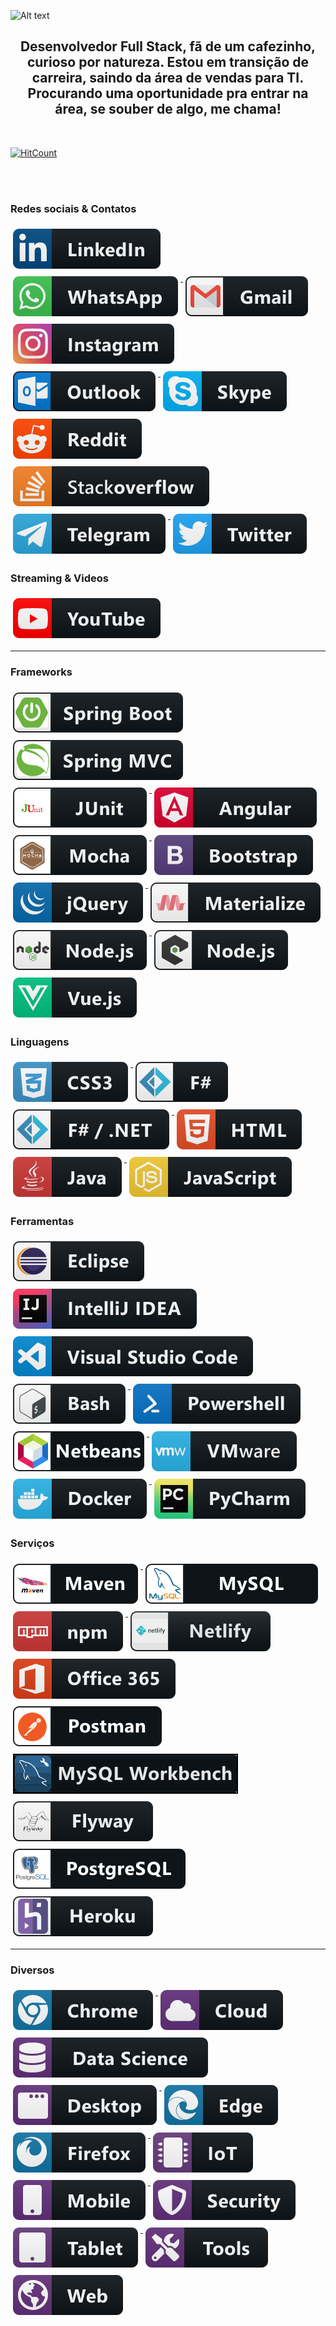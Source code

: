 <!--### Hi there 👋-->

<!--
**isaquebrother90/isaquebrother90** is a ✨ _special_ ✨ repository because its `README.md` (this file) appears on your GitHub profile.

Here are some ideas to get you started:

- 🔭 I’m currently working on ...
- 🌱 I’m currently learning ...
- 👯 I’m looking to collaborate on ...
- 🤔 I’m looking for help with ...
- 💬 Ask me about ...
- 📫 How to reach me: ...
- 😄 Pronouns: ...
- ⚡ Fun fact: ...
-->

![Alt text](Hey.gif)
## <h2 align="center">Desenvolvedor Full Stack, fã de um cafezinho, curioso por natureza. Estou em transição de carreira, saindo da área de vendas para TI. Procurando uma oportunidade pra entrar na área, se souber de algo, me chama! </center>



&nbsp;

[![HitCount](http://hits.dwyl.com/https://githubcom/isaquebrother90/{project}.svg)](http://hits.dwyl.com/https://githubcom/isaquebrother90/{project})

<br>
&nbsp;

### Redes sociais & Contatos
<p align="left">

  <a href="https://www.linkedin.com/in/isaquemoura/" target="_blank">
    <img src="svg/social/linkedin.svg" alt="linkedin" style="vertical-align:top; margin:6px 4px">
  </a>
  
  <a href="https://cutt.ly/6gJwKx7" target="_blank">
    <img src="svg/social/whatsapp.svg" alt="whatsapp" style="vertical-align:top; margin:6px 4px">
  </a> 

  <a href="mailto:isaquebrother90@gmail.com/" target = "_blank">
    <img src="svg/social/gmail.svg" alt="gmail" style="vertical-align:top; margin:6px 4px">
  </a>  

  <a href="https://www.instagram.com/isaque.moura_/" target="_blank">
    <img src="svg/social/instagram.svg" alt="instagram" style="vertical-align:top; margin:6px 4px">
  </a>   

  <a href="mailto:isaquebrother90@hotmail.com/" target="_blank">
    <img src="svg/social/outlook.svg" alt="outlook" style="vertical-align:top; margin:6px 4px">
  </a>  

  <a href="mailto:isaquebrother90@hotmail.com/" target="_blank">
    <img src="svg/social/skype.svg" alt="skype" style="vertical-align:top; margin:6px 4px">
  </a>

  <a href="https://www.reddit.com/user/Sad_Industry6453/" target="_blank">
    <img src="svg/social/reddit.svg" alt="reddit" style="vertical-align:top; margin:6px 4px">
  </a>       
  
  <a href="https://stackoverflow.com/users/14598571/isaque-moura/" target="_blank">
    <img src="svg/social/stackoverflow.svg" alt="stackoverflow" style="vertical-align:top; margin:6px 4px">
  </a>        <a href="https://t.me/isaquebrother90/" target="_blank">  
    <img src="svg/social/telegram.svg" alt="telegram" style="vertical-align:top; margin:6px 4px">
  </a>        <a href="https://twitter.com/Isaque72611061/" target="_blank">
    <img src="svg/social/twitter.svg" alt="twitter" style="vertical-align:top; margin:6px 4px">
  </a>             

</p>

### Streaming & Videos
<p align="left"> 

  <a href="https://www.youtube.com/channel/UC-biOQ-yUeM_FJUIcAKkgvA?view_as=subscriber" target="_blank">
    <img src="svg/streaming/youtube.svg" alt="youtube" style="vertical-align:top; margin:6px 4px">
  </a>  

</p>

---

### Frameworks 

<p align="left">
  
  <a href="#">
    <img src="svg/dev/frameworks/BadgeSpringBoot.svg" alt="spring boot" style="vertical-align:top; margin:6px 4px">
  </a>  
  
  <a href="#">
    <img src="svg/dev/frameworks/BadgeSpringMvc.svg" alt="spring mvc" style="vertical-align:top; margin:6px 4px">
  </a>  
  
  <a href="#">
    <img src="svg/dev/frameworks/BadgeJUnit.svg" alt="JUnit" style="vertical-align:top; margin:6px 4px">
  </a> 
  
  <a href="#">
    <img src="svg/dev/frameworks/angular.svg" alt="angular" style="vertical-align:top; margin:6px 4px">
  </a>  
  
  <a href="#">
    <img src="svg/dev/frameworks/BadgeMocha.svg" alt="mocha" style="vertical-align:top; margin:6px 4px">
  </a>  

   <a href="#">
    <img src="svg/dev/frameworks/bootstrap.svg" alt="bootstrap" style="vertical-align:top; margin:6px 4px">
  </a>   

  <a href="#">
    <img src="svg/dev/frameworks/jquery.svg" alt="jquery" style="vertical-align:top; margin:6px 4px">
  </a>   

  <a href="#">
    <img src="svg/dev/frameworks/materialize.svg" alt="materialize" style="vertical-align:top; margin:6px 4px">
  </a>  

  <a href="#">
    <img src="svg/dev/frameworks/nodejs.svg" alt="nodejs" style="vertical-align:top; margin:6px 4px">
  </a>  

  <a href="#">
    <img src="svg/dev/frameworks/nodejs_larger.svg" alt="nodejs_larger" style="vertical-align:top; margin:6px 4px">
  </a>   

  <a href="#">
    <img src="svg/dev/frameworks/vue.svg" alt="vue" style="vertical-align:top; margin:6px 4px">
  </a>  

</p>

### Linguagens 

  <a href="#">
    <img src="svg/dev/languages/css3.svg" alt="css3" style="vertical-align:top; margin:6px 4px">
  </a>  

   <a href="#">
    <img src="svg/dev/languages/fsharp.svg" alt="fsharp" style="vertical-align:top; margin:6px 4px">
  </a>  
 
  <a href="#">
    <img src="svg/dev/languages/fsharp_dotnet.svg" alt="fsharp_dotnet" style="vertical-align:top; margin:6px 4px">
  </a>  

  <a href="#">
    <img src="svg/dev/languages/html.svg" alt="html" style="vertical-align:top; margin:6px 4px">
  </a>  

  <a href="#">
    <img src="svg/dev/languages/java.svg" alt="java" style="vertical-align:top; margin:6px 4px">
  </a>  

  <a href="#">
    <img src="svg/dev/languages/js.svg" alt="js" style="vertical-align:top; margin:6px 4px">
  </a>   

</p>

### Ferramentas 
<p align="left">
  
  <a href="#">
    <img src="svg/dev/tools/eclipse.svg" alt="eclipse" style="vertical-align:top; margin:6px 4px">
  </a> 
  
   <a href="#">
    <img src="svg/dev/tools/jetbrains_intellij.svg" alt="jetbrains_intellij" style="vertical-align:top; margin:6px 4px">
  </a> 
  
  <a href="#">
    <img src="svg/dev/tools/visualstudio_code.svg" alt="visualstudio_code" style="vertical-align:top; margin:6px 4px">
  </a> 

  <a href="#">
    <img src="svg/dev/tools/bash.svg" alt="bash" style="vertical-align:top; margin:6px 4px">
  </a> 
  
  <a href="#">
    <img src="svg/dev/tools/powershell.svg" alt="powershell" style="vertical-align:top; margin:6px 4px">
  </a> 
  
  <a href="#">
    <img src="svg/dev/tools/BadgeNetbeans.svg" alt="netbeans" style="vertical-align:top; margin:6px 4px">
  </a>  
  
  <a href="#">
    <img src="svg/dev/tools/vmware.svg" alt="vmware" style="vertical-align:top; margin:6px 4px">
  </a>  

  <a href="#">
    <img src="svg/dev/tools/docker.svg" alt="docker" style="vertical-align:top; margin:6px 4px">
  </a> 

  <a href="#">
    <img src="svg/dev/tools/jetbrains_pycharm.svg" alt="jetbrains_pycharm" style="vertical-align:top; margin:6px 4px">
  </a> 

</p>

### Serviços
<p align="left">

  <a href="#">
    <img src="svg/dev/services/BadgeMaven.svg" alt="maven" style="vertical-align:top; margin:6px 4px">
  </a> 
  
  <a href="#">
    <img src="svg/dev/services/BadgeMySQL.svg" alt="mySQL" style="vertical-align:top; margin:6px 4px">
  </a> 

  <a href="#">
    <img src="svg/dev/services/npm.svg" alt="npm" style="vertical-align:top; margin:6px 4px">
  </a>  
  
  <a href="#">
    <img src="svg/dev/services/BadgeNetlify.svg" alt="netlify" style="vertical-align:top; margin:6px 4px">
  </a> 

  <a href="#">
    <img src="svg/dev/services/office_365.svg" alt="office 365" style="vertical-align:top; margin:6px 4px">
  </a> 
  
  <a href="#">
    <img src="svg/dev/services/BadgePostman.svg" alt="postman" style="vertical-align:top; margin:6px 4px">
  </a> 
  
  <a href="#">
    <img src="svg/dev/services/BadgeWorkbench.svg" alt="workbench" style="vertical-align:top; margin:6px 4px">
  </a> 
  
  <a href="#">
    <img src="svg/dev/services/BadgeFlyway.svg" alt="flyway" style="vertical-align:top; margin:6px 4px">
  </a> 
  
  <a href="#">
    <img src="svg/dev/services/BadgePostgreSQL.svg" alt="postgreSQL" style="vertical-align:top; margin:6px 4px">
  </a> 
  
  <a href="#">
    <img src="svg/dev/services/BadgeHeroku.svg" alt="heroku" style="vertical-align:top; margin:6px 4px">
  </a> 

</p>

--- 

### Diversos
<p align="left"> 

   <a href="#">
    <img src="svg/dev/misc/chrome.svg" alt="chrome" style="vertical-align:top; margin:6px 4px">
  </a>  

   <a href="#">
    <img src="svg/dev/misc/cloud.svg" alt="cloud" style="vertical-align:top; margin:6px 4px">
  </a>  

   <a href="#">
    <img src="svg/dev/misc/datascience.svg" alt="datascience" style="vertical-align:top; margin:6px 4px">
  </a>  

   <a href="#">
    <img src="svg/dev/misc/desktop.svg" alt="desktop" style="vertical-align:top; margin:6px 4px">
  </a>  

   <a href="#">
    <img src="svg/dev/misc/edge.svg" alt="edge" style="vertical-align:top; margin:6px 4px">
  </a>  

   <a href="#">
    <img src="svg/dev/misc/firefox.svg" alt="firefox" style="vertical-align:top; margin:6px 4px">
  </a>  

   <a href="#">
    <img src="svg/dev/misc/iot.svg" alt="iot" style="vertical-align:top; margin:6px 4px">
  </a>  

   <a href="#">
    <img src="svg/dev/misc/mobile.svg" alt="mobile" style="vertical-align:top; margin:6px 4px">
  </a>  

   <a href="#">
    <img src="svg/dev/misc/security.svg" alt="security" style="vertical-align:top; margin:6px 4px">
  </a>  

  <a href="#">
    <img src="svg/dev/misc/tablet.svg" alt="tablet" style="vertical-align:top; margin:6px 4px">
  </a>  

   <a href="#">
    <img src="svg/dev/misc/tools.svg" alt="tools" style="vertical-align:top; margin:6px 4px">
  </a>  

   <a href="#">
    <img src="svg/dev/misc/web.svg" alt="web" style="vertical-align:top; margin:6px 4px">
  </a>  

</p>

<!-- START gadpp -->

